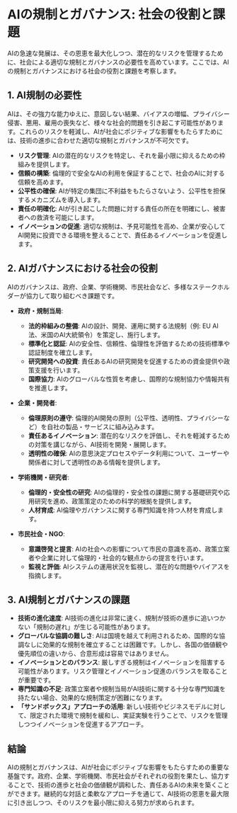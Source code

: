 # AIの規制とガバナンス: 社会の役割と課題

AIの急速な発展は、その恩恵を最大化しつつ、潜在的なリスクを管理するために、社会による適切な規制とガバナンスの必要性を高めています。ここでは、AIの規制とガバナンスにおける社会の役割と課題を考察します。

## 1. AI規制の必要性

AIは、その強力な能力ゆえに、意図しない結果、バイアスの増幅、プライバシー侵害、悪用、雇用の喪失など、様々な社会的問題を引き起こす可能性があります。これらのリスクを軽減し、AIが社会にポジティブな影響をもたらすためには、技術の進歩に合わせた適切な規制とガバナンスが不可欠です。

- **リスク管理**: AIの潜在的なリスクを特定し、それを最小限に抑えるための枠組みを提供します。
- **信頼の構築**: 倫理的で安全なAIの利用を保証することで、社会のAIに対する信頼を高めます。
- **公平性の確保**: AIが特定の集団に不利益をもたらさないよう、公平性を担保するメカニズムを導入します。
- **責任の明確化**: AIが引き起こした問題に対する責任の所在を明確にし、被害者への救済を可能にします。
- **イノベーションの促進**: 適切な規制は、予見可能性を高め、企業が安心してAI開発に投資できる環境を整えることで、責任あるイノベーションを促進します。

## 2. AIガバナンスにおける社会の役割

AIのガバナンスは、政府、企業、学術機関、市民社会など、多様なステークホルダーが協力して取り組むべき課題です。

- **政府・規制当局**: 
  - **法的枠組みの整備**: AIの設計、開発、運用に関する法規制（例: EU AI法、米国のAI大統領令）を策定し、施行します。
  - **標準化と認証**: AIの安全性、信頼性、倫理性を評価するための技術標準や認証制度を確立します。
  - **研究開発への投資**: 責任あるAIの研究開発を促進するための資金提供や政策支援を行います。
  - **国際協力**: AIのグローバルな性質を考慮し、国際的な規制協力や情報共有を推進します。

- **企業・開発者**: 
  - **倫理原則の遵守**: 倫理的AI開発の原則（公平性、透明性、プライバシーなど）を自社の製品・サービスに組み込みます。
  - **責任あるイノベーション**: 潜在的なリスクを評価し、それを軽減するための対策を講じながら、AI技術を開発・展開します。
  - **透明性の確保**: AIの意思決定プロセスやデータ利用について、ユーザーや関係者に対して透明性のある情報を提供します。

- **学術機関・研究者**: 
  - **倫理的・安全性の研究**: AIの倫理的・安全性の課題に関する基礎研究や応用研究を進め、政策策定のための科学的根拠を提供します。
  - **人材育成**: AI倫理やガバナンスに関する専門知識を持つ人材を育成します。

- **市民社会・NGO**: 
  - **意識啓発と提言**: AIの社会への影響について市民の意識を高め、政策立案者や企業に対して倫理的・社会的な観点からの提言を行います。
  - **監視と評価**: AIシステムの運用状況を監視し、潜在的な問題やバイアスを指摘します。

## 3. AI規制とガバナンスの課題

- **技術の進化速度**: AI技術の進化は非常に速く、規制が技術の進歩に追いつかない「規制の遅れ」が生じる可能性があります。
- **グローバルな協調の難しさ**: AIは国境を越えて利用されるため、国際的な協調なしに効果的な規制を確立することは困難です。しかし、各国の価値観や優先順位の違いから、合意形成は容易ではありません。
- **イノベーションとのバランス**: 厳しすぎる規制はイノベーションを阻害する可能性があります。リスク管理とイノベーション促進のバランスを取ることが重要です。
- **専門知識の不足**: 政策立案者や規制当局がAI技術に関する十分な専門知識を持たない場合、効果的な規制策定が困難になります。
- **「サンドボックス」アプローチの活用**: 新しい技術やビジネスモデルに対して、限定された環境で規制を緩和し、実証実験を行うことで、リスクを管理しつつイノベーションを促進するアプローチ。

## 結論

AIの規制とガバナンスは、AIが社会にポジティブな影響をもたらすための重要な基盤です。政府、企業、学術機関、市民社会がそれぞれの役割を果たし、協力することで、技術の進歩と社会の価値観が調和した、責任あるAIの未来を築くことができます。継続的な対話と柔軟なアプローチを通じて、AI技術の恩恵を最大限に引き出しつつ、そのリスクを最小限に抑える努力が求められます。
